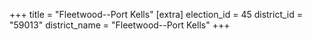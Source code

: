 +++
title = "Fleetwood--Port Kells"
[extra]
election_id = 45
district_id = "59013"
district_name = "Fleetwood--Port Kells"
+++
